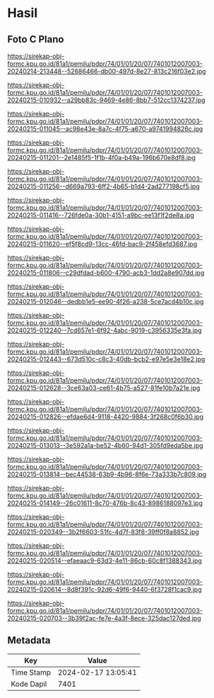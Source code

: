 # Hasil

## Foto C Plano

https://sirekap-obj-formc.kpu.go.id/81a1/pemilu/pdpr/74/01/01/20/07/7401012007003-20240214-213448--52686466-db00-497d-8e27-813c216f03e2.jpg

https://sirekap-obj-formc.kpu.go.id/81a1/pemilu/pdpr/74/01/01/20/07/7401012007003-20240215-010932--a29bb83c-9469-4e86-8bb7-512cc1374237.jpg

https://sirekap-obj-formc.kpu.go.id/81a1/pemilu/pdpr/74/01/01/20/07/7401012007003-20240215-011045--ac98e43e-8a7c-4f75-a670-a9741994826c.jpg

https://sirekap-obj-formc.kpu.go.id/81a1/pemilu/pdpr/74/01/01/20/07/7401012007003-20240215-011201--2e1485f5-1f1b-4f0a-b49a-196b670e8df8.jpg

https://sirekap-obj-formc.kpu.go.id/81a1/pemilu/pdpr/74/01/01/20/07/7401012007003-20240215-011256--d669a793-6ff2-4b65-b1d4-2ad277198cf5.jpg

https://sirekap-obj-formc.kpu.go.id/81a1/pemilu/pdpr/74/01/01/20/07/7401012007003-20240215-011416--726fde0a-30b1-4151-a9bc-ee13f1f2de8a.jpg

https://sirekap-obj-formc.kpu.go.id/81a1/pemilu/pdpr/74/01/01/20/07/7401012007003-20240215-011620--ef5f8cd9-13cc-46fd-bac9-2f458efd3687.jpg

https://sirekap-obj-formc.kpu.go.id/81a1/pemilu/pdpr/74/01/01/20/07/7401012007003-20240215-011806--c29dfdad-b600-4790-acb3-1dd2a8e907dd.jpg

https://sirekap-obj-formc.kpu.go.id/81a1/pemilu/pdpr/74/01/01/20/07/7401012007003-20240215-012046--dedbb1e5-ee90-4f26-a238-5ce7acd4b10c.jpg

https://sirekap-obj-formc.kpu.go.id/81a1/pemilu/pdpr/74/01/01/20/07/7401012007003-20240215-012240--7cd657e1-6f92-4abc-9019-c3956335e3fa.jpg

https://sirekap-obj-formc.kpu.go.id/81a1/pemilu/pdpr/74/01/01/20/07/7401012007003-20240215-012443--673d510c-c8c3-40db-bcb2-e97e5e3e18e2.jpg

https://sirekap-obj-formc.kpu.go.id/81a1/pemilu/pdpr/74/01/01/20/07/7401012007003-20240215-012628--3ce63a03-ce61-4b75-a527-81fe10b7a21e.jpg

https://sirekap-obj-formc.kpu.go.id/81a1/pemilu/pdpr/74/01/01/20/07/7401012007003-20240215-012826--efdae6d4-9118-4420-9884-3f268c0f6b30.jpg

https://sirekap-obj-formc.kpu.go.id/81a1/pemilu/pdpr/74/01/01/20/07/7401012007003-20240215-013013--3e592a1a-be52-4b60-94d1-305fd9eda5be.jpg

https://sirekap-obj-formc.kpu.go.id/81a1/pemilu/pdpr/74/01/01/20/07/7401012007003-20240215-013814--bec44538-63b9-4b96-8f6e-73a333b7c809.jpg

https://sirekap-obj-formc.kpu.go.id/81a1/pemilu/pdpr/74/01/01/20/07/7401012007003-20240215-014149--26c01611-8c70-476b-8c43-8986188097e3.jpg

https://sirekap-obj-formc.kpu.go.id/81a1/pemilu/pdpr/74/01/01/20/07/7401012007003-20240215-020349--3b2f6603-51fc-4d7f-83f8-39ff0f8a8852.jpg

https://sirekap-obj-formc.kpu.go.id/81a1/pemilu/pdpr/74/01/01/20/07/7401012007003-20240215-020514--efaeaac9-63d3-4e11-86cb-60c8f1388343.jpg

https://sirekap-obj-formc.kpu.go.id/81a1/pemilu/pdpr/74/01/01/20/07/7401012007003-20240215-020614--8d8f391c-92d6-49f6-9440-6f3728f1cac9.jpg

https://sirekap-obj-formc.kpu.go.id/81a1/pemilu/pdpr/74/01/01/20/07/7401012007003-20240215-020703--3b39f2ac-fe7e-4a3f-8ece-325dac127ded.jpg


## Metadata

| Key        | Value               |
| ---------- | ------------------- |
| Time Stamp | 2024-02-17 13:05:41 |
| Kode Dapil | 7401                |



